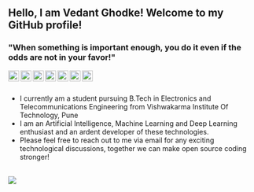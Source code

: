 ## Hello, I am Vedant Ghodke! Welcome to my GitHub profile!

### "When something is important enough, you do it even if the odds are not in your favor!"

  <a href="http://vedantghodke.github.io">
    <img align="left" alt="Personal Website" width="22px" src="https://cdn.jsdelivr.net/npm/simple-icons@v3/icons/actigraph.svg" />
  </a>
  <a href="https://www.linkedin.com/in/vedantghodke/">
    <img align="left" alt="LinkedIn" width="22px" src="https://cdn.jsdelivr.net/npm/simple-icons@v3/icons/linkedin.svg" />
  </a>
  <a href="https://twitter.com/VedantGhodke_">
    <img align="left" alt="Twitter" width="22px" src="https://cdn.jsdelivr.net/npm/simple-icons@v3/icons/twitter.svg" />
  </a>
  <a href="https://www.instagram.com/vedant__ghodke/">
    <img align="left" alt="Instagram" width="22px" src="https://cdn.jsdelivr.net/npm/simple-icons@v3/icons/instagram.svg" />
  </a>
  <a href="http://vedantghodke.blogspot.com/">
    <img align="left" alt="Blog" width="22px" src="https://cdn.jsdelivr.net/npm/simple-icons@v3/icons/rss.svg" />
  </a>
   <a href="mailto:vedantghodke@gmail.com">
    <img align="left" alt="Email ID" width="22px" src="https://cdn.jsdelivr.net/npm/simple-icons@v3/icons/gmail.svg" />
  </a>
  <a href="https://stackoverflow.com/users/13700415/vedant-ghodke">
    <img align="left" alt="Stackoverflow" width="22px" src="https://cdn.jsdelivr.net/npm/simple-icons@v3/icons/stackoverflow.svg" />
  </a>
    
<br><br>
- I currently am a student pursuing B.Tech in Electronics and Telecommunications Engineering from Vishwakarma Institute Of Technology, Pune
- I am an Artificial Intelligence, Machine Learning and Deep Learning enthusiast and an ardent developer of these technologies.
- Please feel free to reach out to me via email for any exciting technological discussions, together we can make open source coding stronger!
<br>
<img src="https://github-readme-stats.vercel.app/api?username=VEDANTGHODKE&&show_icons=true&title_color=ffffff&icon_color=bb2acf&text_color=daf7dc&bg_color=191919">
